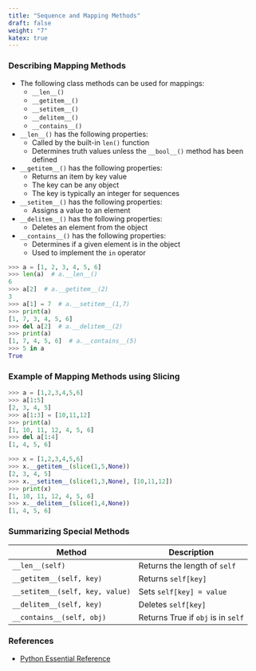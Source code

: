 ```yaml
---
title: "Sequence and Mapping Methods"
draft: false
weight: "7"
katex: true
---
```


### Describing Mapping Methods
- The following class methods can be used for mappings:
	- `__len__()`
	- `__getitem__()`
	- `__setitem__()`
	- `__delitem__()`
	- `__contains__()`
- `__len__()` has the following properties:
	- Called by the built-in `len()` function
	- Determines truth values unless the `__bool__()` method has been defined
- `__getitem__()` has the following properties:
	- Returns an item by key value
	- The key can be any object
	- The key is typically an integer for sequences
- `__setitem__()` has the following properties:
	- Assigns a value to an element
- `__delitem__()` has the following properties:
	- Deletes an element from the object
- `__contains__()` has the following properties:
	- Determines if a given element is in the object
	- Used to implement the `in` operator

```python
>>> a = [1, 2, 3, 4, 5, 6]
>>> len(a)  # a.__len__()
6
>>> a[2]  # a.__getitem__(2)
3
>>> a[1] = 7  # a.__setitem__(1,7)
>>> print(a)
[1, 7, 3, 4, 5, 6]
>>> del a[2]  # a.__delitem__(2)
>>> print(a)
[1, 7, 4, 5, 6]  # a.__contains__(5)
>>> 5 in a
True
```

### Example of Mapping Methods using Slicing

```python
>>> a = [1,2,3,4,5,6] 
>>> a[1:5]
[2, 3, 4, 5]
>>> a[1:3] = [10,11,12]
>>> print(a)
[1, 10, 11, 12, 4, 5, 6]
>>> del a[1:4]
[1, 4, 5, 6]

>>> x = [1,2,3,4,5,6]
>>> x.__getitem__(slice(1,5,None))
[2, 3, 4, 5]
>>> x.__setitem__(slice(1,3,None), [10,11,12])
>>> print(x)
[1, 10, 11, 12, 4, 5, 6]
>>> x.__delitem__(slice(1,4,None))
[1, 4, 5, 6]
```

### Summarizing Special Methods

| Method                          | Description                        |
| ------------------------------- | ---------------------------------- |
| `__len__(self)`                 | Returns the length of `self`       |
| `__getitem__(self, key)`        | Returns `self[key]`                |
| `__setitem__(self, key, value)` | Sets `self[key] = value`           |
| `__delitem__(self, key)`        | Deletes `self[key]`                |
| `__contains__(self, obj)`       | Returns True if `obj` is in `self` |

### References
- [Python Essential Reference](http://index-of.co.uk/Python/Python%20Essential%20Reference,%20Fourth%20Edition.pdf)
